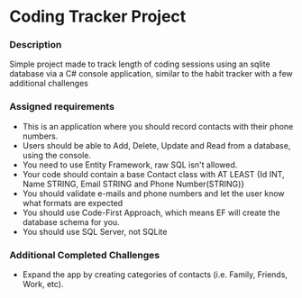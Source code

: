 <h1>Coding Tracker Project</h1>
<h3>Description</h3>
<p>Simple project made to track length of coding sessions using an sqlite database via a C# console application, similar to the habit tracker with a few additional challenges</p>
<h3>Assigned requirements</h3>
<ul>
  <li>This is an application where you should record contacts with their phone numbers.</li>
  <li>Users should be able to Add, Delete, Update and Read from a database, using the console.</li>
  <li>You need to use Entity Framework, raw SQL isn't allowed.</li>
  <li>Your code should contain a base Contact class with AT LEAST {Id INT, Name STRING, Email STRING and Phone Number(STRING)}</li>
  <li>You should validate e-mails and phone numbers and let the user know what formats are expected</li>
  <li>You should use Code-First Approach, which means EF will create the database schema for you.</li>
  <li>You should use SQL Server, not SQLite</li>
</ul>
<h3>Additional Completed Challenges</h3>
<ul>
  <li>Expand the app by creating categories of contacts (i.e. Family, Friends, Work, etc).</li>
</ul>
